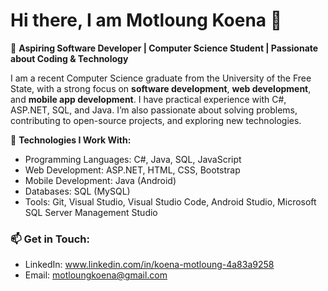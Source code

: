 # Hi there, I am Motloung Koena 👋

🚀 **Aspiring Software Developer | Computer Science Student | Passionate about Coding & Technology**  

I am a recent Computer Science graduate from the University of the Free State, with a strong focus on **software development**, **web development**, 
and **mobile app development**. I have practical experience with C#, ASP.NET, SQL, and Java. I’m also passionate about solving problems, contributing to open-source projects, and 
exploring new technologies. 

🔧 **Technologies I Work With:**
- Programming Languages: C#, Java, SQL, JavaScript
- Web Development: ASP.NET, HTML, CSS, Bootstrap
- Mobile Development: Java (Android)
- Databases: SQL (MySQL)
- Tools: Git, Visual Studio, Visual Studio Code, Android Studio, Microsoft SQL Server Management Studio

  
### 📫 **Get in Touch:**
- LinkedIn: www.linkedin.com/in/koena-motloung-4a83a9258
- Email: motloungkoena@gmail.com

